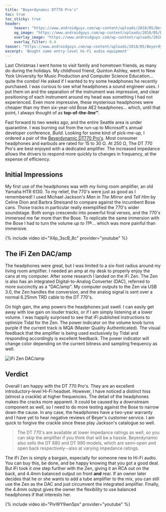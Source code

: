 ```yaml
---
title: "Beyerdynamic DT770 Pro's"
toc: true
toc_sticky: true
header:
    teaser: "https://www.androidguys.com/wp-content/uploads/2018/05/Beyerdynamic_DT770_Pro-12.jpg"
    og_image: "https://www.androidguys.com/wp-content/uploads/2018/05/Beyerdynamic_DT770_Pro-12.jpg"
    overlay_image: "https://www.androidguys.com/wp-content/uploads/2018/05/Beyerdynamic_DT770_Pro-12.jpg"
    overlay_filter: 0.4
teaser: "https://www.androidguys.com/wp-content/uploads/2018/05/Beyerdynamic_DT770_Pro-12.jpg"
excerpt: 'Bought some entry-level Hi-Fi audio equipment'
---
```


Last Christmas I went home to visit family and hometown friends, as many do during the holidays. My childhood friend, Quinton Ashley, went to New York University for Music Production and Computer Science Education... quite the combo! He asked if I wanted to try some headphones he recently purchased. I was curious to see what headphones a sound engineer uses. I put them on and the separation of the instrument was impressive, and clear positioning of each instrument around my head was something I had not experienced. Even more impressive, these mysterious headphones were cheaper than my then six-year-old Bose AE2 headphones... which, until that point, I always thought of as **top-of-the-line&trade;**.

Fast forward to two weeks ago, and the entire Seattle area is under quarantine. I was burning out from the run-up to Microsoft's annual developer conference, *Build*. Looking for some kind of pick-me-up, I ordered a pair of the [Beyerdynamic DT770 Pro's](https://north-america.beyerdynamic.com/dt-770-pro.html). Most consumer headphones and earbuds are rated for 15 to 30 Ω. At 250 Ω, The DT 770 Pro's are best enjoyed with a dedicated amplifier. The increased impedance allows the drivers to respond more quickly to changes in frequency, at the expense of efficiency.

## Initial Impressions

My first use of the headphones was with my living room amplifier, an old Yamaha HTR 6130. To my relief, the 770's were just as good as I remembered! I used Michael Jackson's *Man in The Mirror* and *Tell Him* by Celine Dion and Barbra Streisand to compare against the incumbent Bose cans. Those tracks in particular really exemplified the 770's wider soundstage. Both songs crescendo into powerful final verses, and the 770's immersed me far more than the Bose. To replicate the same immersion with the Bose I had to turn the volume *up to 11*&reg;... which was more painful than immersive.

{% include video id="X4p_3scB_8c" provider="youtube" %}

## The iFi Zen DAC/amp

The headphones were great, but I was limited to a six-foot radius around my living room amplifier. I needed an amp at my desk to properly enjoy the cans at my computer. After some research I landed on the iFi Zen. The Zen is also has an integrated Digital-to-Analog Converter (DAC), referred to more succinctly as a "DAC/amp". My computer outputs to the Zen via USB 3.0, the Zen handles the conversion, and the analog signal is sent over a normal 6.25mm TRD cable to the DT 770's.

On high gain, the amp powers the headphones just swell. I can easily get away with low gain on louder tracks, or if I am simply listening at a lower volume. I was happily surprised to see that iFi published instructions to optimize Tidal for the Zen. The power indicator on the volume knob turns purple if the current track is MQA (Master Quality Authenticated). The visual feedback that the amplifier is being used exclusively by Tidal and responding accordingly is excellent feedback. The power indicator will change color depending on the current bitness and sampling frequency as well.

![iFi Zen DAC/amp](https://i.shgcdn.com/57a9316c-4886-4457-975a-4f929dcbc7fe/-/format/auto/-/preview/3000x3000/-/quality/lighter/)

## Verdict

Overall I am happy with the DT 770 Pro's. They are an excellent introductory-level Hi-Fi headset. However, I have noticed a distinct hiss (almost a crackle) at higher frequencies. The detail of the headphones makes the cracks more apparent. It could be caused by a downstream component as well, so I need to do more testing against the Bose to narrow down the cause. In any case, the headphones have a two-year warranty and I have yet to hear negative reviews of Beyer's customer service. I am quick to forgive the crackle since these play Jackson's catalogue so well.

> The DT 770's are available at lower impedance ratings as well, so you can skip the amplifier if you think that will be a hassle. Beyerdynamic also sells the DT 880 and DT 990 models, which are semi-open and open back respectively--also at varying impedance ratings.

The iFi Zen is simply a bargain, especially for someone new to Hi-Fi audio. You can buy this, be done, and be happy knowing that you got a good deal. But iFi took it one step further with the Zen, giving it an RCA out on the back, and 4.4mm balanced output on front **and** rear. If an owner later decides that he or she wants to add a tube amplifier to the mix, you can still use the Zen as the DAC and just circumvent the integrated amplifier. Finally, the 4.4mm output gives the owner the flexibility to use balanced headphones if that interests her.

{% include video id="PivWY9wn5ps" provider="youtube" %}